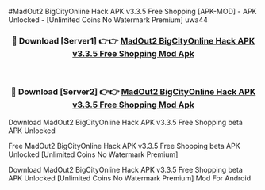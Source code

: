 #MadOut2 BigCityOnline Hack APK v3.3.5 Free Shopping [APK-MOD] - APK Unlocked - [Unlimited Coins No Watermark Premium] uwa44



<div align="center">

<h3>🔴 Download [Server1] 👉👉 <a href="https://momento.my/?title=MadOut2_BigCityOnline_Hack_APK_v3.3.5_Free_Shopping">MadOut2 BigCityOnline Hack APK v3.3.5 Free Shopping Mod Apk</a></h3><br>

<h3>🔴 Download [Server2] 👉👉 <a href="https://momento.my/?title=MadOut2_BigCityOnline_Hack_APK_v3.3.5_Free_Shopping">MadOut2 BigCityOnline Hack APK v3.3.5 Free Shopping Mod Apk</a></h3>
</div>



Download MadOut2 BigCityOnline Hack APK v3.3.5 Free Shopping beta APK Unlocked

Free MadOut2 BigCityOnline Hack APK v3.3.5 Free Shopping beta APK Unlocked [Unlimited Coins No Watermark Premium]

Download MadOut2 BigCityOnline Hack APK v3.3.5 Free Shopping beta APK Unlocked [Unlimited Coins No Watermark Premium] Mod For Android
